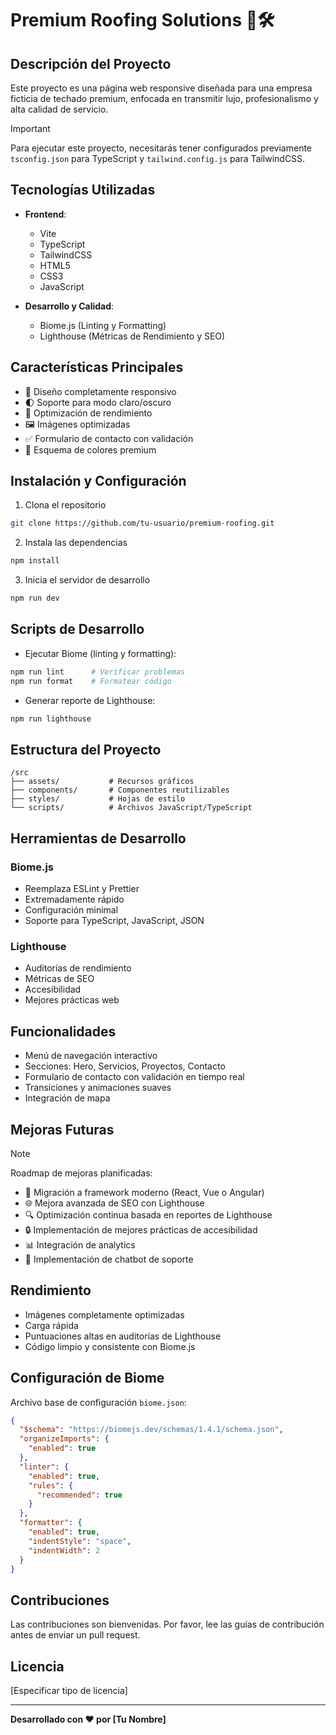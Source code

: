# Premium Roofing Solutions 🏡🛠️

## Descripción del Proyecto

Este proyecto es una página web responsive diseñada para una empresa ficticia de techado premium, enfocada en transmitir lujo, profesionalismo y alta calidad de servicio.

> [!IMPORTANT]
> Para ejecutar este proyecto, necesitarás tener configurados previamente `tsconfig.json` para TypeScript y `tailwind.config.js` para TailwindCSS.

## Tecnologías Utilizadas

- **Frontend**: 
  - Vite
  - TypeScript
  - TailwindCSS
  - HTML5
  - CSS3
  - JavaScript

- **Desarrollo y Calidad**:
  - Biome.js (Linting y Formatting)
  - Lighthouse (Métricas de Rendimiento y SEO)

## Características Principales

- 📱 Diseño completamente responsivo
- 🌓 Soporte para modo claro/oscuro
- 🚀 Optimización de rendimiento
- 🖼️ Imágenes optimizadas
- ✅ Formulario de contacto con validación
- 🎨 Esquema de colores premium

## Instalación y Configuración

1. Clona el repositorio
```bash
git clone https://github.com/tu-usuario/premium-roofing.git
```

2. Instala las dependencias
```bash
npm install
```

3. Inicia el servidor de desarrollo
```bash
npm run dev
```

## Scripts de Desarrollo

- Ejecutar Biome (linting y formatting):
```bash
npm run lint      # Verificar problemas
npm run format    # Formatear código
```

- Generar reporte de Lighthouse:
```bash
npm run lighthouse
```

## Estructura del Proyecto

```
/src
├── assets/           # Recursos gráficos
├── components/       # Componentes reutilizables
├── styles/           # Hojas de estilo
└── scripts/          # Archivos JavaScript/TypeScript
```

## Herramientas de Desarrollo

### Biome.js
- Reemplaza ESLint y Prettier
- Extremadamente rápido
- Configuración minimal
- Soporte para TypeScript, JavaScript, JSON

### Lighthouse
- Auditorías de rendimiento
- Métricas de SEO
- Accesibilidad
- Mejores prácticas web

## Funcionalidades

- Menú de navegación interactivo
- Secciones: Hero, Servicios, Proyectos, Contacto
- Formulario de contacto con validación en tiempo real
- Transiciones y animaciones suaves
- Integración de mapa

## Mejoras Futuras

> [!NOTE]
> Roadmap de mejoras planificadas:

- 🔧 Migración a framework moderno (React, Vue o Angular)
- 🌐 Mejora avanzada de SEO con Lighthouse
- 🔍 Optimización continua basada en reportes de Lighthouse
- 🔒 Implementación de mejores prácticas de accesibilidad
- 📊 Integración de analytics
- 🤖 Implementación de chatbot de soporte

## Rendimiento

- Imágenes completamente optimizadas
- Carga rápida
- Puntuaciones altas en auditorías de Lighthouse
- Código limpio y consistente con Biome.js

## Configuración de Biome

Archivo base de configuración `biome.json`:
```json
{
  "$schema": "https://biomejs.dev/schemas/1.4.1/schema.json",
  "organizeImports": {
    "enabled": true
  },
  "linter": {
    "enabled": true,
    "rules": {
      "recommended": true
    }
  },
  "formatter": {
    "enabled": true,
    "indentStyle": "space",
    "indentWidth": 2
  }
}
```

## Contribuciones

Las contribuciones son bienvenidas. Por favor, lee las guías de contribución antes de enviar un pull request.

## Licencia

[Especificar tipo de licencia]

---

**Desarrollado con ❤️ por [Tu Nombre]**
